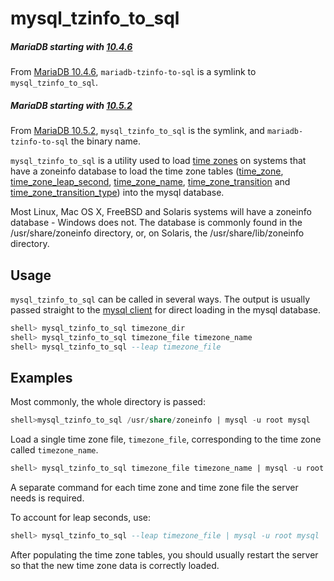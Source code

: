 # mysql_tzinfo_to_sql

##### MariaDB starting with [10.4.6](/kb/en/mariadb-1046-release-notes/)

From [MariaDB 10.4.6](/kb/en/mariadb-1046-release-notes/), `mariadb-tzinfo-to-sql` is a symlink to `mysql_tzinfo_to_sql`.

##### MariaDB starting with [10.5.2](/kb/en/mariadb-1052-release-notes/)

From [MariaDB 10.5.2](/kb/en/mariadb-1052-release-notes/), `mysql_tzinfo_to_sql` is the symlink, and `mariadb-tzinfo-to-sql` the binary name.

`mysql_tzinfo_to_sql` is a utility used to load [time zones](/columns-storage-engines-and-plugins/data-types/string-data-types/character-sets/internationalization-and-localization/time-zones/) on systems that have a zoneinfo database to load the time zone tables ([time_zone](/sql-statements-structure/sql-statements/administrative-sql-statements/system-tables/the-mysql-database-tables/mysqltime_zone-table/), [time_zone_leap_second](/sql-statements-structure/sql-statements/administrative-sql-statements/system-tables/the-mysql-database-tables/mysqltime_zone_leap_second-table/), [time_zone_name](/sql-statements-structure/sql-statements/administrative-sql-statements/system-tables/the-mysql-database-tables/mysqltime_zone_name-table/), [time_zone_transition](/sql-statements-structure/sql-statements/administrative-sql-statements/system-tables/the-mysql-database-tables/mysqltime_zone_transition-table/) and [time_zone_transition_type](/sql-statements-structure/sql-statements/administrative-sql-statements/system-tables/the-mysql-database-tables/mysqltime_zone_transition_type-table/)) into the mysql database.

Most Linux, Mac OS X, FreeBSD and Solaris systems will have a zoneinfo database - Windows does not. The database is commonly found in the /usr/share/zoneinfo directory, or, on Solaris, the /usr/share/lib/zoneinfo directory.

## Usage

`mysql_tzinfo_to_sql` can be called in several ways. The output is usually passed straight to the [mysql client](/clients-utilities/mysql-client/) for direct loading in the mysql database.

```sql
shell> mysql_tzinfo_to_sql timezone_dir
shell> mysql_tzinfo_to_sql timezone_file timezone_name
shell> mysql_tzinfo_to_sql --leap timezone_file
```

## Examples

Most commonly, the whole directory is passed:

```sql
shell>mysql_tzinfo_to_sql /usr/share/zoneinfo | mysql -u root mysql
```

Load a single time zone file, `timezone_file`, corresponding to the time zone called `timezone_name`.

```sql
shell> mysql_tzinfo_to_sql timezone_file timezone_name | mysql -u root mysql
```

A separate command for each time zone and time zone file the server needs is required.

To account for leap seconds, use:

```sql
shell> mysql_tzinfo_to_sql --leap timezone_file | mysql -u root mysql
```

After populating the time zone tables, you should usually restart the server so that the new time zone data is correctly loaded.